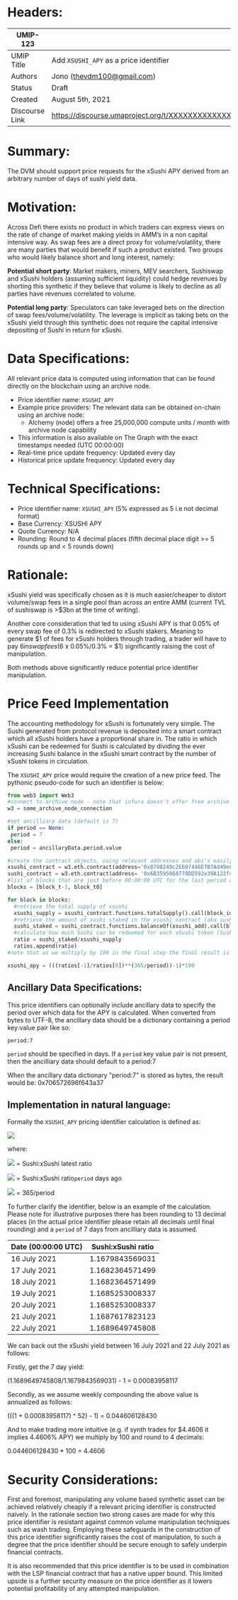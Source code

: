 # Headers:

| UMIP-123            |                                                                           |
| ------------------- | ------------------------------------------------------------------------- |
| UMIP Title          | Add `XSUSHI_APY` as a price identifier                                 |
| Authors             | Jono (thevdm100@gmail.com)                                                |
| Status              | Draft                                                                     |
| Created             | August 5th, 2021                                                          |
| Discourse Link      | https://discourse.umaproject.org/t/XXXXXXXXXXXXXXXXXXXXX                  |

# Summary:

The DVM should support price requests for the xSushi APY derived from an arbitrary number of days of sushi yield data.

# Motivation:

Across Defi there exists no product in which traders can express views on the rate of change of market making yields in AMM’s in a non capital intensive way. As swap fees are a direct proxy for volume/volatility, there are many parties that would benefit if such a product existed. Two groups who would likely balance short and long interest, namely:

**Potential short party**: Market makers, miners, MEV searchers, Sushiswap and xSushi holders (assuming sufficient liquidity) could hedge revenues by shorting this synthetic if they believe that volume is likely to decline as all parties have revenues correlated to volume.

**Potential long party**: Speculators can take leveraged bets on the direction of swap fees/volume/volatility. The leverage is implicit as taking bets on the xSushi yield through this synthetic does not require the capital intensive depositing of Sushi in return for xSushi.

# Data Specifications:

All relevant price data is computed using information that can be found directly on the blockchain using an archive node.
* Price identifier name: `XSUSHI_APY`
* Example price providers: The relevant data can be obtained on-chain using an archive node:
  * Alchemy (node) offers a free 25,000,000 compute units / month with archive node capability
* This information is also available on The Graph with the exact timestamps needed (UTC 00:00:00)
* Real-time price update frequency: Updated every day
* Historical price update frequency: Updated every day

# Technical Specifications:

* Price identifier name: `XSUSHI_APY` (5% expressed as 5 i.e not decimal format)
* Base Currency: XSUSHI APY
* Quote Currency: N/A
* Rounding: Round to 4 decimal places (fifth decimal place digit >= 5 rounds up and < 5 rounds down)

# Rationale:

xSushi yield was specifically chosen as it is much easier/cheaper to distort volume/swap fees in a single pool than across an entire AMM (current TVL of sushiswap is >$3bn at the time of writing). 

Another core consideration that led to using xSushi APY is that 0.05% of every swap fee of 0.3% is redirected to xSushi stakers. Meaning to generate $1 of fees for xSushi holders through trading, a trader will have to pay $6 in swap fees ($6 x 0.05%/0.3% = $1) significantly raising the cost of manipulation.

Both methods above significantly reduce potential price identifier manipulation.

# Price Feed Implementation

The accounting methodology for xSushi is fortunately very simple. The Sushi generated from protocol revenue is deposited into a smart contract which all xSushi holders have a proportional share in. The ratio in which xSushi can be redeemed for Sushi is calculated by dividing the ever increasing Sushi balance in the xSushi smart contract by the number of xSushi tokens in circulation. 

The `XSUSHI_APY` price would require the creation of a new price feed. The pythonic pseudo-code for such an identifier is below:

```python
from web3 import Web3
#connect to archive node - note that infura doesn't offer free archive node services
w3 = some_archive_node_connection

#set ancilliary data (default is 7)
if period == None:
 period = 7
else:
 period = ancillaryData.period.value

#create the contract objects, using relevant addresses and abi's easily found on etherscan
xsushi_contract = w3.eth.contract(address='0x8798249c2E607446EfB7Ad49eC89dD1865Ff4272', abi=xsushi_abi)
sushi_contract = w3.eth.contract(address= '0x6B3595068778DD592e39A122f4f5a5cF09C90fE2', abi= sushi_abi)
#list of blocks that are just before 00:00:00 UTC for the last period days, with block_t0 referencing the latest blocktime in the list
blocks = [block_t-1, block_t0]

for block in blocks: 
  #retrieve the total supply of xsushi
  xsushi_supply = xsushi_contract.functions.totalSupply().call(block_identifier = block)
  #retrieve the amount of sushi staked in the xsushi contract (aka sushi-bar)
  sushi_staked = sushi_contract.functions.balanceOf(xsushi_add).call(block_identifier = block)
  #calculate how much Sushi can be redeemed for each xSushi token (Sushi:xSushi ratio)
  ratio = sushi_staked/xsushi_supply
  ratios.append(ratio)
#note that as we multiply by 100 in the final step the final result is calculated to 10 decimal places

xsushi_apy = (((ratios[-1]/ratios[0])**(365/period))-1)*100
```
## Ancillary Data Specifications:

This price identifiers can optionally include ancillary data to specify the period over which data for the APY is calculated. When converted from bytes to UTF-8, the ancillary data should be a dictionary containing a period key:value pair like so:

```period:7```

`period` should be specified in days. If a `period` key value pair is not present, then the ancilliary data should default to a period:7

When the ancillary data dictionary "period:7" is stored as bytes, the result would be: 0x706572696f643a37

## Implementation in natural language:

Formally the `XSUSHI_APY` pricing identifier calculation is defined as:

<img src="https://render.githubusercontent.com/render/math?math={( [\frac{r_1}{r_0}]^p - 1 )\times 100}">

where:

<img src="https://render.githubusercontent.com/render/math?math={r_1}"> = Sushi:xSushi latest ratio

<img src="https://render.githubusercontent.com/render/math?math={r_0}"> = Sushi:xSushi ratio`period` days ago

<img src="https://render.githubusercontent.com/render/math?math={p}"> = 365/period

To further clarify the identifier, below is an example of the calculation. Please note for illustrative purposes there has been rounding to 13 decimal places (in the actual price identifier please retain all decimals until final rounding) and a `period` of 7 days from ancilliary data is assumed.

| Date  (00:00:00 UTC)  | Sushi:xSushi ratio|
| ------------- | ------------- |
| 16 July 2021  | 1.1679843569031  |
| 17 July 2021  | 1.1682364571499  |
| 18 July 2021  | 1.1682364571499  |
| 19 July 2021  | 1.1685253008337  |
| 20 July 2021  | 1.1685253008337  |
| 21 July 2021  | 1.1687617823123  |
| 22 July 2021  | 1.1689649745808  |

We can back out the xSushi yield between 16 July 2021 and 22 July 2021 as follows: 

Firstly, get the 7 day yield:

(1.1689649745808/1.1679843569031) - 1 = 0.00083958117

Secondly, as we assume weekly compounding the above value is annualized as follows:

(((1 + 0.00083958117) ^ 52) - 1) = 0.044606128430

And to make trading more intuitive (e.g. if synth trades for $4.4606 it implies 4.4606% APY) we multiply by 100 and round to 4 decimals:

0.044606128430 * 100 = 4.4606

# Security Considerations:

First and foremost, manipulating any volume based synthetic asset can be achieved relatively cheaply if a relevant pricing identifier is constructed naively. In the rationale section two strong cases are made for why this price identifier is resistant against common volume manipulation techniques such as wash trading. Employing these safeguards in the construction of this price identifier significantly raises the cost of manipulation, to such a degree that the price identifier should be secure enough to safely underpin financial contracts.

It is also recommended that this price identifier is to be used in combination with the LSP financial contract that has a native upper bound. This limited upside is a further security measure on the price identifier as it lowers potential profitability of any attempted manipulation.
